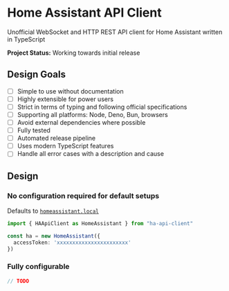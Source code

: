 # Home Assistant API Client

Unofficial WebSocket and HTTP REST API client for Home Assistant written in TypeScript

**Project Status:** Working towards initial release

## Design Goals

- [ ] Simple to use without documentation
- [ ] Highly extensible for power users
- [ ] Strict in terms of typing and following official specifications
- [ ] Supporting all platforms: Node, Deno, Bun, browsers
- [ ] Avoid external dependencies where possible
- [ ] Fully tested
- [ ] Automated release pipeline
- [ ] Uses modern TypeScript features
- [ ] Handle all error cases with a description and cause

## Design

### No configuration required for default setups

Defaults to [`homeassistant.local`](https://homeassistant.local)

```typescript
import { HAApiClient as HomeAssistant } from "ha-api-client"

const ha = new HomeAssistant({
  accessToken: 'xxxxxxxxxxxxxxxxxxxxxxx'
})
```

### Fully configurable

```typescript
// TODO
```
